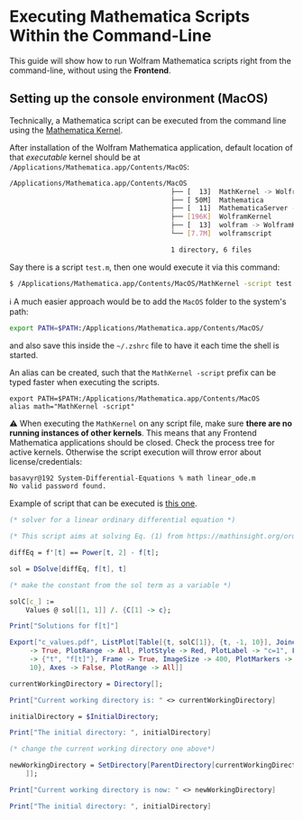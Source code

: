 # Executing Mathematica Scripts Within the Command-Line

This guide will show how to run Wolfram Mathematica scripts right from the command-line, without using the **Frontend**.

## Setting up the console environment (MacOS)

Technically, a Mathematica script can be executed from the command line using the [Mathematica Kernel](https://reference.wolfram.com/language/ref/Kernels.html).

After installation of the Wolfram Mathematica application, default location of that *executable* kernel should be at `/Applications/Mathematica.app/Contents/MacOS`:
```bash
/Applications/Mathematica.app/Contents/MacOS
                                        ├── [  13]  MathKernel -> WolframKernel
                                        ├── [ 50M]  Mathematica
                                        ├── [  11]  MathematicaServer -> Mathematica
                                        ├── [196K]  WolframKernel
                                        ├── [  13]  wolfram -> WolframKernel
                                        └── [7.7M]  wolframscript

                                        1 directory, 6 files
```

Say there is a script `test.m`, then one would execute it via this command:
```bash
$ /Applications/Mathematica.app/Contents/MacOS/MathKernel -script test.m
```

ℹ️ A much easier approach would be to add the `MacOS` folder to the system's path:
```bash
export PATH=$PATH:/Applications/Mathematica.app/Contents/MacOS/
```
and also save this inside the `~/.zshrc` file to have it each time the shell is started.

An alias can be created, such that the `MathKernel -script` prefix can be typed faster when executing the scripts.

```
export PATH=$PATH:/Applications/Mathematica.app/Contents/MacOS
alias math="MathKernel -script"
```

⚠️ When executing the `MathKernel` on any script file, make sure **there are no running instances of other kernels**. This means that any Frontend Mathematica applications should be closed. Check the process tree for active kernels. Otherwise the script execution will throw error about license/credentials:
```bash
basavyr@192 System-Differential-Equations % math linear_ode.m 
No valid password found.
```

Example of script that can be executed is [this one](https://github.com/basavyr/mathematica-useful-algorithms/blob/43c628aa74ec56af930d17e5c4dcf4514ce88d0c/Math/System-Differential-Equations/linear_ode.m).

```Mathematica
(* solver for a linear ordinary differential equation *)

(* This script aims at solving Eq. (1) from https://mathinsight.org/ordinary_differential_equation_linear_integrating_factor*)

diffEq = f'[t] == Power[t, 2] - f[t];

sol = DSolve[diffEq, f[t], t]

(* make the constant from the sol term as a variable *)

solC[c_] :=
    Values @ sol[[1, 1]] /. {C[1] -> c};

Print["Solutions for f[t]"]

Export["c_values.pdf", ListPlot[Table[{t, solC[1]}, {t, -1, 10}], Joined
     -> True, PlotRange -> All, PlotStyle -> Red, PlotLabel -> "c=1", FrameLabel
     -> {"t", "f[t]"}, Frame -> True, ImageSize -> 400, PlotMarkers -> {Automatic,
     10}, Axes -> False, PlotRange -> All]]

currentWorkingDirectory = Directory[];

Print["Current working directory is: " <> currentWorkingDirectory]

initialDirectory = $InitialDirectory;

Print["The initial directory: ", initialDirectory]

(* change the current working directory one above*)

newWorkingDirectory = SetDirectory[ParentDirectory[currentWorkingDirectory
    ]];

Print["Current working directory is now: " <> newWorkingDirectory]

Print["The initial directory: ", initialDirectory]
```